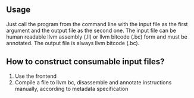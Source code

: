 ## Usage
Just call the program from the command line with the input file as the first argument and the output file as the second one. The input file can be human readable llvm assembly (.ll) or llvm bitcode (.bc) form and must be annotated. The output file is always llvm bitcode (.bc).


## How to construct consumable input files?
1. Use the frontend
2. Compile a file to llvm bc, disassemble and annotate instructions manually, according to metadata specification
